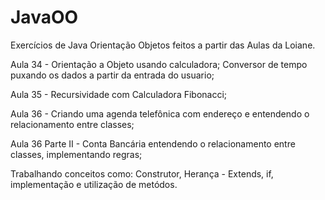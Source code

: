 # JavaOO
Exercícios de Java Orientação Objetos feitos a partir das Aulas da Loiane.

Aula 34 - Orientação a Objeto usando calculadora;
  Conversor de tempo puxando os dados a partir da entrada do usuario;
  
 Aula 35 - Recursividade com Calculadora Fibonacci;
 
 Aula 36 - Criando uma agenda telefônica com endereço e entendendo o relacionamento entre classes;
 
 Aula 36 Parte II - Conta Bancária entendendo o relacionamento entre classes, implementando regras;
 
 Trabalhando conceitos como: Construtor, Herança - Extends, if, implementação e utilização de metódos.
  
